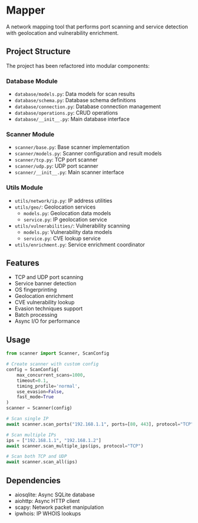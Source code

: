 # Mapper

A network mapping tool that performs port scanning and service detection with geolocation and vulnerability enrichment.

## Project Structure

The project has been refactored into modular components:

### Database Module
- `database/models.py`: Data models for scan results
- `database/schema.py`: Database schema definitions
- `database/connection.py`: Database connection management
- `database/operations.py`: CRUD operations
- `database/__init__.py`: Main database interface

### Scanner Module
- `scanner/base.py`: Base scanner implementation
- `scanner/models.py`: Scanner configuration and result models
- `scanner/tcp.py`: TCP port scanner
- `scanner/udp.py`: UDP port scanner
- `scanner/__init__.py`: Main scanner interface

### Utils Module
- `utils/network/ip.py`: IP address utilities
- `utils/geo/`: Geolocation services
  - `models.py`: Geolocation data models
  - `service.py`: IP geolocation service
- `utils/vulnerabilities/`: Vulnerability scanning
  - `models.py`: Vulnerability data models
  - `service.py`: CVE lookup service
- `utils/enrichment.py`: Service enrichment coordinator

## Features

- TCP and UDP port scanning
- Service banner detection
- OS fingerprinting
- Geolocation enrichment
- CVE vulnerability lookup
- Evasion techniques support
- Batch processing
- Async I/O for performance

## Usage

```python
from scanner import Scanner, ScanConfig

# Create scanner with custom config
config = ScanConfig(
    max_concurrent_scans=1000,
    timeout=0.1,
    timing_profile='normal',
    use_evasion=False,
    fast_mode=True
)
scanner = Scanner(config)

# Scan single IP
await scanner.scan_ports("192.168.1.1", ports=[80, 443], protocol="TCP")

# Scan multiple IPs
ips = ["192.168.1.1", "192.168.1.2"]
await scanner.scan_multiple_ips(ips, protocol="TCP")

# Scan both TCP and UDP
await scanner.scan_all(ips)
```

## Dependencies

- aiosqlite: Async SQLite database
- aiohttp: Async HTTP client
- scapy: Network packet manipulation
- ipwhois: IP WHOIS lookups

